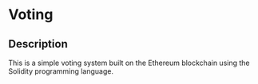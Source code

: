 # Voting

## Description

This is a simple voting system built on the Ethereum blockchain using the Solidity programming language.
